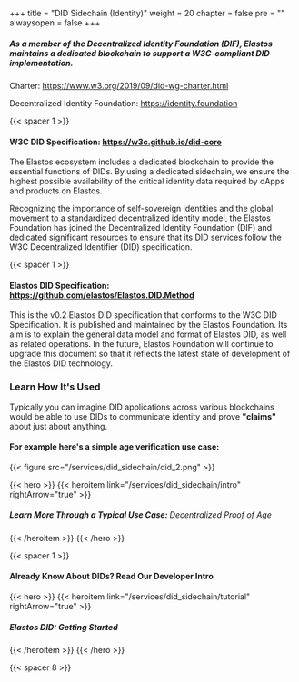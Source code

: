 

+++
title = "DID Sidechain (Identity)"
weight = 20
chapter = false
pre = ""
alwaysopen = false
+++

##### As a member of the Decentralized Identity Foundation (DIF), Elastos maintains a dedicated blockchain to support a W3C-compliant DID implementation.

Charter: https://www.w3.org/2019/09/did-wg-charter.html

Decentralized Identity Foundation: https://identity.foundation

{{< spacer 1 >}}

#### W3C DID Specification: <b><a href="https://w3c.github.io/did-core" target="_blank" onclick="event.stopPropagation();">https://w3c.github.io/did-core</a></b>

The Elastos ecosystem includes a dedicated blockchain to provide the essential functions of DIDs. By using a dedicated 
sidechain, we ensure the highest possible availability of the critical identity data required by dApps and products on Elastos.

Recognizing the importance of self-sovereign identities and the global movement to a standardized decentralized identity 
model, the Elastos Foundation has joined the Decentralized Identity Foundation (DIF) and dedicated significant resources 
to ensure that its DID services follow the W3C Decentralized Identifier (DID) specification.

{{< spacer 1 >}}

#### Elastos DID Specification: <b><a href="https://github.com/elastos/Elastos.DID.Method" target="_blank" onclick="event.stopPropagation();">https://github.com/elastos/Elastos.DID.Method</a></b>

This is the v0.2 Elastos DID specification that conforms to the W3C DID Specification. It is published and maintained by the Elastos Foundation. Its aim is to explain the general data model and format of Elastos DID, as well as related operations. In the future, Elastos Foundation will continue to upgrade this document so that it reflects the latest state of development of the Elastos DID technology.



### Learn How It's Used

Typically you can imagine DID applications across various blockchains would be able to use DIDs to communicate identity
and prove **"claims"** about just about anything. 

#### For example here's a simple age verification use case: 

{{< figure src="/services/did_sidechain/did_2.png" >}}

{{< hero >}}
    {{< heroitem link="/services/did_sidechain/intro" rightArrow="true" >}}
        <h5>Learn More Through a Typical Use Case: <span style="font-weight: 400;">Decentralized Proof of Age</span></h5>
    {{< /heroitem >}}
{{< /hero >}}

{{< spacer 1 >}}

#### Already Know About DIDs? Read Our Developer Intro

{{< hero >}}
    {{< heroitem link="/services/did_sidechain/tutorial" rightArrow="true" >}}
        <h5>Elastos DID: Getting Started</h5>
    {{< /heroitem >}}
{{< /hero >}}

{{< spacer 8 >}}
